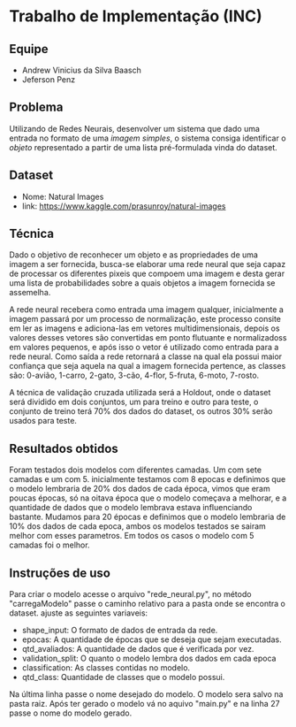 # Trabalho de Implementação (INC)

## Equipe

 * Andrew Vinicius da Silva Baasch
 * Jeferson Penz

## Problema
 Utilizando de Redes Neurais, desenvolver um sistema que dado uma entrada no formato de uma *imagem simples*, o sistema consiga identificar o *objeto* representado a partir de uma lista pré-formulada vinda do dataset.

## Dataset
 - Nome: Natural Images
 - link: https://www.kaggle.com/prasunroy/natural-images

## Técnica  
 Dado o objetivo de reconhecer um objeto e as propriedades de uma imagem a ser fornecida, busca-se elaborar uma rede neural que seja capaz de processar os diferentes pixeis que compoem uma imagem e desta gerar uma lista de probabilidades sobre a quais objetos a imagem fornecida se assemelha.

 A rede neural recebera como entrada uma imagem qualquer, inicialmente a imagem passará por um processo de normalização, este processo consite em ler as imagens e adiciona-las em vetores multidimensionais, depois os valores desses vetores são convertidas em ponto flutuante e normalizadoss em valores pequenos, e após isso o vetor é utilizado como entrada para a rede neural. Como saída a rede retornará a classe na qual ela possui maior confiança que seja aquela na qual a imagem fornecida pertence, as classes são: 0-avião, 1-carro, 2-gato, 3-cão, 4-flor, 5-fruta, 6-moto, 7-rosto.

 A técnica de validação cruzada utilizada será a Holdout, onde o dataset será dividido em dois conjuntos, um para treino e outro para teste, o conjunto de treino terá 70% dos dados do dataset, os outros 30% serão usados para teste.

## Resultados obtidos
Foram testados dois modelos com diferentes camadas. Um com sete camadas e um com 5. inicialmente testamos com 8 epocas e definimos que o modelo lembraria de 20% dos dados de cada época, vimos que eram poucas épocas, só na oitava época que o modelo começava a melhorar, e a quantidade de dados que o modelo lembrava estava influenciando bastante. Mudamos para 20 épocas e definimos que o modelo lembraria de 10% dos dados de cada epoca, ambos os modelos testados se sairam melhor com esses parametros. Em todos os casos o modelo com 5 camadas foi o melhor.

## Instruções de uso

 Para criar o modelo acesse o arquivo "rede_neural.py", no método "carregaModelo" passe o caminho relativo para a pasta onde se encontra o dataset. ajuste as seguintes variaveis:
- shape_input: O formato de dados de entrada da rede.
- epocas: A quantidade de épocas que se deseja que sejam executadas.
- qtd_avaliados: A quantidade de dados que é verificada por vez.
- validation_split: O quanto o modelo lembra dos dados em cada epoca
- classification: As classes contidas no modelo.
- qtd_class: Quantidade de classes que o modelo possui.

 Na última linha passe o nome desejado do modelo. O modelo sera salvo na pasta raiz. Após ter gerado o modelo vá no aquivo "main.py" e na linha 27 passe o nome do modelo gerado.

 
